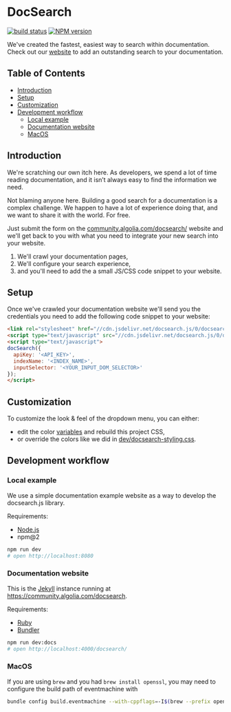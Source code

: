 # DocSearch

[![build status](https://travis-ci.org/algolia/docsearch.svg?branch=master)](http://travis-ci.org/algolia/docsearch)
[![NPM version](https://badge.fury.io/js/docsearch.js.svg)](http://badge.fury.io/js/docsearch.js)

We've created the fastest, easiest way to search within documentation. Check out our [website](https://community.algolia.com/docsearch/) to add an outstanding search to your documentation.

<!-- START doctoc generated TOC please keep comment here to allow auto update -->
<!-- DON'T EDIT THIS SECTION, INSTEAD RE-RUN doctoc TO UPDATE -->
## Table of Contents

- [Introduction](#introduction)
- [Setup](#setup)
- [Customization](#customization)
- [Development workflow](#development-workflow)
  - [Local example](#local-example)
  - [Documentation website](#documentation-website)
  - [MacOS](#macos)

<!-- END doctoc generated TOC please keep comment here to allow auto update -->

<!-- START documentation.md -->

## Introduction

We're scratching our own itch here. As developers, we spend a lot of time reading documentation, and it isn’t always easy to find the information we need.

Not blaming anyone here. Building a good search for a documentation is a complex challenge. We happen to have a lot of experience doing that, and we want to share it with the world. For free.

Just submit the form on the [community.algolia.com/docsearch/](https://community.algolia.com/docsearch/) website and we'll get back to you with what you need to integrate your new search into your website.

 1. We'll crawl your documentation pages,
 2. We'll configure your search experience,
 3. and you'll need to add the a small JS/CSS code snippet to your website.

## Setup

Once we've crawled your documentation website we'll send you the credentials you need to add the following code snippet to your website:

```html
<link rel="stylesheet" href="//cdn.jsdelivr.net/docsearch.js/0/docsearch.min.css" />
<script type="text/javascript" src="//cdn.jsdelivr.net/docsearch.js/0/docsearch.min.js"></script>
<script type="text/javascript">
docSearch({
  apiKey: '<API_KEY>',
  indexName: '<INDEX_NAME>',
  inputSelector: '<YOUR_INPUT_DOM_SELECTOR>'
});
</script>
```

## Customization

To customize the look & feel of the dropdown menu, you can either:

 * edit the color [variables](https://github.com/algolia/docsearch/blob/master/src/styles/_variables.scss) and rebuild this project CSS,
 * or override the colors like we did in [dev/docsearch-styling.css](https://github.com/algolia/docsearch/blob/master/dev/docsearch-styling.css).

<!-- END documentation.md -->
## Development workflow

### Local example

We use a simple documentation example website as a way to develop the docsearch.js library.

Requirements:
- [Node.js](https://nodejs.org/en/)
- npm@2

```sh
npm run dev
# open http://localhost:8080
```

### Documentation website

This is the [Jekyll](https://jekyllrb.com/) instance running at https://community.algolia.com/docsearch.

Requirements:
- [Ruby](https://www.ruby-lang.org/en/)
- [Bundler](http://bundler.io/)

```sh
npm run dev:docs
# open http://localhost:4000/docsearch/
```

### MacOS

If you are using `brew` and you had `brew install openssl`, you may need to configure the build path of eventmachine with

```sh
bundle config build.eventmachine --with-cppflags=-I$(brew --prefix openssl)/include
```
